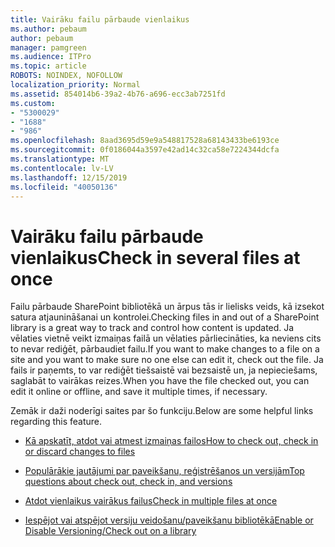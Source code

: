```yaml
---
title: Vairāku failu pārbaude vienlaikus
ms.author: pebaum
author: pebaum
manager: pamgreen
ms.audience: ITPro
ms.topic: article
ROBOTS: NOINDEX, NOFOLLOW
localization_priority: Normal
ms.assetid: 854014b6-39a2-4b76-a696-ecc3ab7251fd
ms.custom:
- "5300029"
- "1688"
- "986"
ms.openlocfilehash: 8aad3695d59e9a548817528a68143433be6193ce
ms.sourcegitcommit: 0f0186044a3597e42ad14c32ca58e7224344dcfa
ms.translationtype: MT
ms.contentlocale: lv-LV
ms.lasthandoff: 12/15/2019
ms.locfileid: "40050136"
---
```

# <a name="check-in-several-files-at-once"></a><span data-ttu-id="11bd0-102">Vairāku failu pārbaude vienlaikus</span><span class="sxs-lookup"><span data-stu-id="11bd0-102">Check in several files at once</span></span>

<span data-ttu-id="11bd0-103">Failu pārbaude SharePoint bibliotēkā un ārpus tās ir lielisks veids, kā izsekot satura atjaunināšanai un kontrolei.</span><span class="sxs-lookup"><span data-stu-id="11bd0-103">Checking files in and out of a SharePoint library is a great way to track and control how content is updated.</span></span> <span data-ttu-id="11bd0-104">Ja vēlaties vietnē veikt izmaiņas failā un vēlaties pārliecināties, ka neviens cits to nevar rediģēt, pārbaudiet failu.</span><span class="sxs-lookup"><span data-stu-id="11bd0-104">If you want to make changes to a file on a site and you want to make sure no one else can edit it, check out the file.</span></span> <span data-ttu-id="11bd0-105">Ja fails ir paņemts, to var rediģēt tiešsaistē vai bezsaistē un, ja nepieciešams, saglabāt to vairākas reizes.</span><span class="sxs-lookup"><span data-stu-id="11bd0-105">When you have the file checked out, you can edit it online or offline, and save it multiple times, if necessary.</span></span>

<span data-ttu-id="11bd0-106">Zemāk ir daži noderīgi saites par šo funkciju.</span><span class="sxs-lookup"><span data-stu-id="11bd0-106">Below are some helpful links regarding this feature.</span></span>

- [<span data-ttu-id="11bd0-107">Kā apskatīt, atdot vai atmest izmaiņas failos</span><span class="sxs-lookup"><span data-stu-id="11bd0-107">How to check out, check in or discard changes to files</span></span>](https://support.office.com/article/check-out-check-in-or-discard-changes-to-files-in-a-library-7e2c12a9-a874-4393-9511-1378a700f6de)

- [<span data-ttu-id="11bd0-108">Populārākie jautājumi par paveikšanu, reģistrēšanos un versijām</span><span class="sxs-lookup"><span data-stu-id="11bd0-108">Top questions about check out, check in, and versions</span></span>](https://support.office.com/article/Top-questions-about-check-out-check-in-and-versions-7E941339-E972-4C7A-A79A-80A1FCF84076)

- [<span data-ttu-id="11bd0-109">Atdot vienlaikus vairākus failus</span><span class="sxs-lookup"><span data-stu-id="11bd0-109">Check in multiple files at once</span></span>](https://support.office.com/article/check-out-check-in-or-discard-changes-to-files-in-a-library-7e2c12a9-a874-4393-9511-1378a700f6de)

- [<span data-ttu-id="11bd0-110">Iespējot vai atspējot versiju veidošanu/paveikšanu bibliotēkā</span><span class="sxs-lookup"><span data-stu-id="11bd0-110">Enable or Disable Versioning/Check out on a library</span></span>](https://support.office.com/article/enable-and-configure-versioning-for-a-list-or-library-1555d642-23ee-446a-990a-bcab618c7a37)

  
